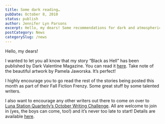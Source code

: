 ```yaml
---
title: Some dark reading…
pubDate: October 8, 2010
status: publish
author: Jennifer Lyn Parsons
excerpt: Hello, my dears! Some recommendations for dark and atmospheric reading.
postCategory: News
categorySlug: /news
---
```

Hello, my dears!

I wanted to let you all know that my story “Black as Hell” has been published by Dark Valentine Magazine. You can read it [here](http://darkvalentine.net/index.php/2010/10/fall-fiction-frenzy-5/). Take note of the beautiful artwork by Pamela Jaworska. It’s perfect!

I highly encourage you to go read the rest of the stories being posted this month as part of their Fall Fiction Frenzy. Some great stuff by some talented writers.

I also want to encourage any other writers out there to come on over to [Luna Station Quarterly’s October Writing Challenge](http://lunastationquarterly.tumblr.com/). All are welcome to join in (yes, the boys can come, too!) and it’s never too late to start! Details are available [here](http://lunastationquarterly.tumblr.com/post/1193591472/the-first-annual-halloween-challenge).